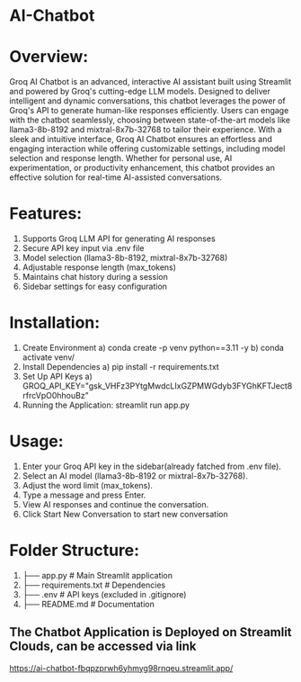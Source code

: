 # AI-Chatbot
# Overview:
Groq AI Chatbot is an advanced, interactive AI assistant built using Streamlit and powered by Groq's cutting-edge LLM models. Designed to deliver intelligent and dynamic conversations, this chatbot leverages the power of Groq's API to generate human-like responses efficiently. Users can engage with the chatbot seamlessly, choosing between state-of-the-art models like llama3-8b-8192 and mixtral-8x7b-32768 to tailor their experience. With a sleek and intuitive interface, Groq AI Chatbot ensures an effortless and engaging interaction while offering customizable settings, including model selection and response length. Whether for personal use, AI experimentation, or productivity enhancement, this chatbot provides an effective solution for real-time AI-assisted conversations.

# Features:
1) Supports Groq LLM API for generating AI responses
2) Secure API key input via .env file
3) Model selection (llama3-8b-8192, mixtral-8x7b-32768)
4) Adjustable response length (max_tokens)
5) Maintains chat history during a session
6) Sidebar settings for easy configuration

# Installation:
1) Create Environment
   a) conda create -p venv python==3.11 -y b) conda activate venv/
3) Install Dependencies
   a) pip install -r requirements.txt
5) Set Up API Keys
   a) GROQ_API_KEY="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"
7) Running the Application:
streamlit run app.py

# Usage:
1) Enter your Groq API key in the sidebar(already fatched from .env file).
2) Select an AI model (llama3-8b-8192 or mixtral-8x7b-32768).
3) Adjust the word limit (max_tokens).
4) Type a message and press Enter.
5) View AI responses and continue the conversation.
6) Click Start New Conversation to start new conversation

# Folder Structure:
1) ├── app.py # Main Streamlit application
2) ├── requirements.txt # Dependencies
3) ├── .env # API keys (excluded in .gitignore)
4) ├── README.md # Documentation

## The Chatbot Application is Deployed on Streamlit Clouds, can be accessed via link 
https://ai-chatbot-fbqpzprwh6yhmyg98rnqeu.streamlit.app/
